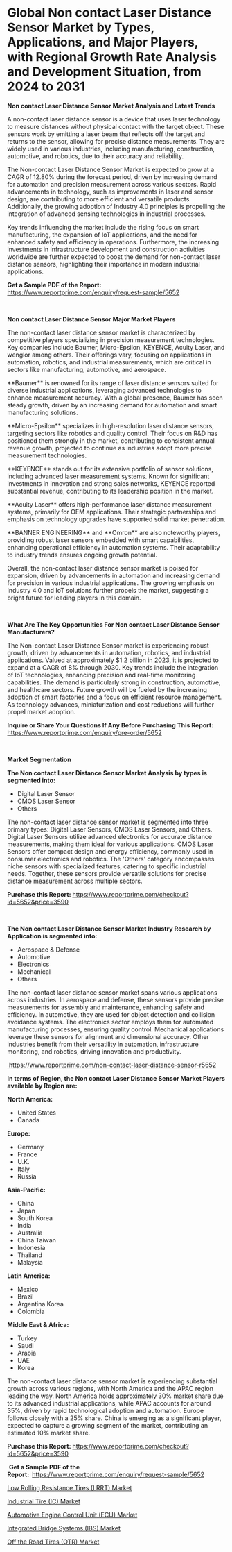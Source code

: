 <p><h1>Global Non contact Laser Distance Sensor Market by Types, Applications, and Major Players, with Regional Growth Rate Analysis and Development Situation, from 2024 to 2031</h1></p><p><strong>Non contact Laser Distance Sensor Market Analysis and Latest Trends</strong></p>
<p><p>A non-contact laser distance sensor is a device that uses laser technology to measure distances without physical contact with the target object. These sensors work by emitting a laser beam that reflects off the target and returns to the sensor, allowing for precise distance measurements. They are widely used in various industries, including manufacturing, construction, automotive, and robotics, due to their accuracy and reliability.</p><p>The Non-contact Laser Distance Sensor Market is expected to grow at a CAGR of 12.80% during the forecast period, driven by increasing demand for automation and precision measurement across various sectors. Rapid advancements in technology, such as improvements in laser and sensor design, are contributing to more efficient and versatile products. Additionally, the growing adoption of Industry 4.0 principles is propelling the integration of advanced sensing technologies in industrial processes.</p><p>Key trends influencing the market include the rising focus on smart manufacturing, the expansion of IoT applications, and the need for enhanced safety and efficiency in operations. Furthermore, the increasing investments in infrastructure development and construction activities worldwide are further expected to boost the demand for non-contact laser distance sensors, highlighting their importance in modern industrial applications.</p></p>
<p><strong>Get a Sample PDF of the Report:&nbsp;</strong> <a href="https://www.reportprime.com/enquiry/request-sample/5652?utm_campaign=1804&utm_medium=2&utm_source=Github&utm_content=ia&utm_term=28102024&utm_id=non-contact-laser-distance-sensor">https://www.reportprime.com/enquiry/request-sample/5652</a></p>
<p>&nbsp;</p>
<p><strong>Non contact Laser Distance Sensor Major Market Players</strong></p>
<p><p>The non-contact laser distance sensor market is characterized by competitive players specializing in precision measurement technologies. Key companies include Baumer, Micro-Epsilon, KEYENCE, Acuity Laser, and wenglor among others. Their offerings vary, focusing on applications in automation, robotics, and industrial measurements, which are critical in sectors like manufacturing, automotive, and aerospace.</p><p>**Baumer** is renowned for its range of laser distance sensors suited for diverse industrial applications, leveraging advanced technologies to enhance measurement accuracy. With a global presence, Baumer has seen steady growth, driven by an increasing demand for automation and smart manufacturing solutions.</p><p>**Micro-Epsilon** specializes in high-resolution laser distance sensors, targeting sectors like robotics and quality control. Their focus on R&D has positioned them strongly in the market, contributing to consistent annual revenue growth, projected to continue as industries adopt more precise measurement technologies.</p><p>**KEYENCE** stands out for its extensive portfolio of sensor solutions, including advanced laser measurement systems. Known for significant investments in innovation and strong sales networks, KEYENCE reported substantial revenue, contributing to its leadership position in the market. </p><p>**Acuity Laser** offers high-performance laser distance measurement systems, primarily for OEM applications. Their strategic partnerships and emphasis on technology upgrades have supported solid market penetration.</p><p>**BANNER ENGINEERING** and **Omron** are also noteworthy players, providing robust laser sensors embedded with smart capabilities, enhancing operational efficiency in automation systems. Their adaptability to industry trends ensures ongoing growth potential.</p><p>Overall, the non-contact laser distance sensor market is poised for expansion, driven by advancements in automation and increasing demand for precision in various industrial applications. The growing emphasis on Industry 4.0 and IoT solutions further propels the market, suggesting a bright future for leading players in this domain.</p></p>
<p>&nbsp;</p>
<p><strong>What Are The Key Opportunities For Non contact Laser Distance Sensor Manufacturers?</strong></p>
<p><p>The Non-contact Laser Distance Sensor market is experiencing robust growth, driven by advancements in automation, robotics, and industrial applications. Valued at approximately $1.2 billion in 2023, it is projected to expand at a CAGR of 8% through 2030. Key trends include the integration of IoT technologies, enhancing precision and real-time monitoring capabilities. The demand is particularly strong in construction, automotive, and healthcare sectors. Future growth will be fueled by the increasing adoption of smart factories and a focus on efficient resource management. As technology advances, miniaturization and cost reductions will further propel market adoption.</p></p>
<p><strong>Inquire or Share Your Questions If Any Before Purchasing This Report:</strong> <a href="https://www.reportprime.com/enquiry/pre-order/5652?utm_campaign=1804&utm_medium=2&utm_source=Github&utm_content=ia&utm_term=28102024&utm_id=non-contact-laser-distance-sensor">https://www.reportprime.com/enquiry/pre-order/5652</a></p>
<p>&nbsp;</p>
<p><strong>Market Segmentation</strong></p>
<p><strong>The Non contact Laser Distance Sensor Market Analysis by types is segmented into:</strong></p>
<p><ul><li>Digital Laser Sensor</li><li>CMOS Laser Sensor</li><li>Others</li></ul></p>
<p><p>The non-contact laser distance sensor market is segmented into three primary types: Digital Laser Sensors, CMOS Laser Sensors, and Others. Digital Laser Sensors utilize advanced electronics for accurate distance measurements, making them ideal for various applications. CMOS Laser Sensors offer compact design and energy efficiency, commonly used in consumer electronics and robotics. The 'Others' category encompasses niche sensors with specialized features, catering to specific industrial needs. Together, these sensors provide versatile solutions for precise distance measurement across multiple sectors.</p></p>
<p><strong>Purchase this Report:&nbsp;</strong><a href="https://www.reportprime.com/checkout?id=5652&price=3590&utm_campaign=1804&utm_medium=2&utm_source=Github&utm_content=ia&utm_term=28102024&utm_id=non-contact-laser-distance-sensor">https://www.reportprime.com/checkout?id=5652&price=3590</a></p>
<p>&nbsp;</p>
<p><strong>The Non contact Laser Distance Sensor Market Industry Research by Application is segmented into:</strong></p>
<p><ul><li>Aerospace & Defense</li><li>Automotive</li><li>Electronics</li><li>Mechanical</li><li>Others</li></ul></p>
<p><p>The non-contact laser distance sensor market spans various applications across industries. In aerospace and defense, these sensors provide precise measurements for assembly and maintenance, enhancing safety and efficiency. In automotive, they are used for object detection and collision avoidance systems. The electronics sector employs them for automated manufacturing processes, ensuring quality control. Mechanical applications leverage these sensors for alignment and dimensional accuracy. Other industries benefit from their versatility in automation, infrastructure monitoring, and robotics, driving innovation and productivity.</p></p>
<p><a href="https://www.reportprime.com/non-contact-laser-distance-sensor-r5652?utm_campaign=1804&utm_medium=2&utm_source=Github&utm_content=ia&utm_term=28102024&utm_id=non-contact-laser-distance-sensor">&nbsp;https://www.reportprime.com/non-contact-laser-distance-sensor-r5652</a></p>
<p><strong>In terms of Region, the Non contact Laser Distance Sensor Market Players available by Region are:</strong></p>
<p>
    <p> <strong> North America: </strong>
        <ul>
            <li>United States</li>
            <li>Canada</li>
        </ul>
        </p> 
    <p> <strong> Europe: </strong>
        <ul>
            <li>Germany</li>
            <li>France</li>
            <li>U.K.</li>
            <li>Italy</li>
            <li>Russia</li>
        </ul>
        </p> 
    <p> <strong> Asia-Pacific: </strong>
        <ul>
            <li>China</li>
            <li>Japan</li>
            <li>South Korea</li>
            <li>India</li>
            <li>Australia</li>
            <li>China Taiwan</li>
            <li>Indonesia</li>
            <li>Thailand</li>
            <li>Malaysia</li>
        </ul>
        </p> 
    <p> <strong> Latin America: </strong>
        <ul>
            <li>Mexico</li>
            <li>Brazil</li>
            <li>Argentina Korea</li>
            <li>Colombia</li>
        </ul>
        </p> 
    <p> <strong> Middle East & Africa: </strong>
        <ul>
            <li>Turkey</li>
            <li>Saudi</li>
            <li>Arabia</li>
            <li>UAE</li>
            <li>Korea</li>
        </ul>
    </p>
    </p>
<p><p>The non-contact laser distance sensor market is experiencing substantial growth across various regions, with North America and the APAC region leading the way. North America holds approximately 30% market share due to its advanced industrial applications, while APAC accounts for around 35%, driven by rapid technological adoption and automation. Europe follows closely with a 25% share. China is emerging as a significant player, expected to capture a growing segment of the market, contributing an estimated 10% market share.</p></p>
<p><strong>Purchase this Report: </strong><a href="https://www.reportprime.com/checkout?id=5652&price=3590&utm_campaign=1804&utm_medium=2&utm_source=Github&utm_content=ia&utm_term=28102024&utm_id=non-contact-laser-distance-sensor">https://www.reportprime.com/checkout?id=5652&price=3590</a></p>
<p>&nbsp;<strong>Get a Sample PDF of the Report:&nbsp;&nbsp;</strong><a href="https://www.reportprime.com/enquiry/request-sample/5652?utm_campaign=1804&utm_medium=2&utm_source=Github&utm_content=ia&utm_term=28102024&utm_id=non-contact-laser-distance-sensor">https://www.reportprime.com/enquiry/request-sample/5652</a></p>
<p><strong></strong></p>
<p><p><a href="https://www.linkedin.com/pulse/global-low-rolling-resistance-tires-lrrt-market-product-types-o0wwf?utm_campaign=1804&utm_medium=2&utm_source=Github&utm_content=ia&utm_term=28102024&utm_id=non-contact-laser-distance-sensor">Low Rolling Resistance Tires (LRRT) Market</a></p><p><a href="https://www.linkedin.com/pulse/disruption-innovation-industrial-tire-ic-industry-market-c0jpf?utm_campaign=1804&utm_medium=2&utm_source=Github&utm_content=ia&utm_term=28102024&utm_id=non-contact-laser-distance-sensor">Industrial Tire (IC) Market</a></p><p><a href="https://www.linkedin.com/pulse/global-automotive-engine-control-unit-ecu-market-trends-analysis-zklqf?utm_campaign=1804&utm_medium=2&utm_source=Github&utm_content=ia&utm_term=28102024&utm_id=non-contact-laser-distance-sensor">Automotive Engine Control Unit (ECU) Market</a></p><p><a href="https://www.linkedin.com/pulse/integrated-bridge-systems-ibs-market-global-regional-analysis-ku3ve?utm_campaign=1804&utm_medium=2&utm_source=Github&utm_content=ia&utm_term=28102024&utm_id=non-contact-laser-distance-sensor">Integrated Bridge Systems (IBS) Market</a></p><p><a href="https://www.linkedin.com/pulse/off-road-tires-otr-market-dynamics-application-types-emerging-yqixf?utm_campaign=1804&utm_medium=2&utm_source=Github&utm_content=ia&utm_term=28102024&utm_id=non-contact-laser-distance-sensor">Off the Road Tires (OTR) Market</a></p></p>